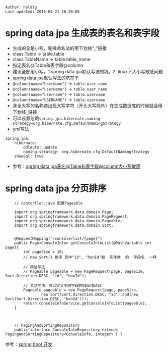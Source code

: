 ```
Author: holdlg
Last updated: 2016-04-21 16:20:04
```

# spring data jpa 生成表的表名和表字段
- 生成的全是小写，驼峰命名法的用下划线“_”链接
- class.Table ->  table.table
- class.TableName ->  table.table_name
- 指定表名@Table和表字段@column
- 建议全部用小写，1.spring data jpa默认写法的坑。2. linux下大小写敏感问题
- spring data jpa默认写法的坑在于
- <code>@column(name="UserName")</code> -> <code>table.user_name</code>
- <code>@column(name="userName")</code> -> <code>table.user_name</code>
- <code>@column(name="username")</code> -> <code>table.username</code>
- <code>@column(name="USERNAME")</code> -> <code>table.username</code>
- 非全大写的名称若出现大写字符（开头大写除外）在生成数据库的时候就会用下划线<code>_</code>链接
- 可以设置忽略<code>spring.jpa.hibernate.naming-strategy=org.hibernate.cfg.DefaultNamingStrategy</code>
- yml写法

```
spring.jpa:
    hibernate:
        ddlAuto: update
        naming-strategy: org.hibernate.cfg.DefaultNamingStrategy
    showSql: true
```

- 参考：[spring data jpa表名@Table和表字段@column大小写敏感](https://github.com/spring-projects/spring-boot/issues/2129)

# spring data jpa 分页排序

```
    // contorller.java 配置Pageable

    import org.springframework.data.domain.Page;
    import org.springframework.data.domain.PageRequest;
    import org.springframework.data.domain.Pageable;
    import org.springframework.data.domain.Sort;


    @RequestMapping("/console/list/{page}")
    public Page<ConsoleInfo> getConsoleInfoList(@PathVariable int page){
        int pageSize = 10; 
        // new Sort() 排序 其中"id", "honId"和  实体类  的  字段名  一样

        // 简洁写法
        // Pageable pageable = new PageRequest(page, pageSize, Sort.Direction.DESC, "id", "honId");
        
        // 灵活写法，可以定义不同字段的DESC和ASC
        Pageable pageable = new PageRequest(page, pageSize,
                new Sort(Sort.Direction.DESC, "id").and(new Sort(Sort.Direction.DESC, "honId")));
        return consoleInfoService.getConsoleInfoList(pageable);
    }



    // PagingAndSortingRepository 
    public interface ConsoleInfoRepository extends PagingAndSortingRepository<ConsoleInfo, Integer> { }
```

参考：[spring boot 开发](https://github.com/holdlg/trap)